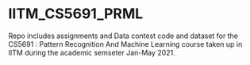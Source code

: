 # IITM_CS5691_PRML

Repo includes assignments and Data contest code and dataset for the CS5691 : Pattern Recognition And Machine Learning course taken up in IITM during the academic semseter Jan-May 2021.
